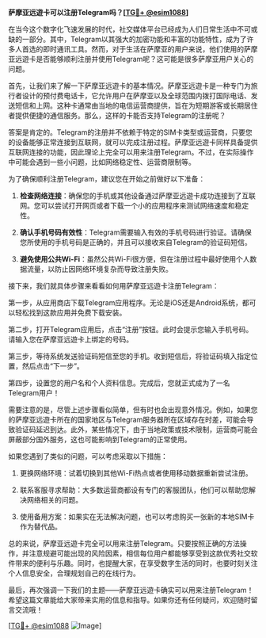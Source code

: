 **萨摩亚远遊卡可以注册Telegram吗？[[TG💪+ @esim1088](https://t.me/s/esim1088)]**

在当今这个数字化飞速发展的时代，社交媒体平台已经成为人们日常生活中不可或缺的一部分。其中，Telegram以其强大的加密功能和丰富的功能特性，成为了许多人首选的即时通讯工具。然而，对于生活在萨摩亚的用户来说，他们使用的萨摩亚远遊卡是否能够顺利注册并使用Telegram呢？这可能是很多萨摩亚用户关心的问题。

首先，让我们来了解一下萨摩亚远遊卡的基本情况。萨摩亚远遊卡是一种专门为旅行者设计的预付费电话卡，它允许用户在萨摩亚以及全球范围内拨打国际电话、发送短信和上网。这种卡通常由当地的电信运营商提供，旨在为短期游客或长期居住者提供便捷的通信服务。那么，这样的卡能否支持Telegram的注册呢？

答案是肯定的。Telegram的注册并不依赖于特定的SIM卡类型或运营商，只要您的设备能够正常连接到互联网，就可以完成注册过程。萨摩亚远遊卡同样具备提供互联网连接的功能，因此理论上完全可以用来注册Telegram。不过，在实际操作中可能会遇到一些小问题，比如网络稳定性、运营商限制等。

为了确保顺利注册Telegram，建议您在开始之前做好以下准备：

1. **检查网络连接**：确保您的手机或其他设备通过萨摩亚远遊卡成功连接到了互联网。您可以尝试打开网页或者下载一个小的应用程序来测试网络速度和稳定性。

2. **确认手机号码有效性**：Telegram需要输入有效的手机号码进行验证。请确保您所使用的手机号码是正确的，并且可以接收来自Telegram的验证码短信。

3. **避免使用公共Wi-Fi**：虽然公共Wi-Fi很方便，但在注册过程中最好使用个人数据流量，以防止因网络环境复杂而导致注册失败。

接下来，我们就具体步骤来看看如何用萨摩亚远遊卡注册Telegram：

第一步，从应用商店下载Telegram应用程序。无论是iOS还是Android系统，都可以轻松找到这款应用并免费下载安装。

第二步，打开Telegram应用后，点击“注册”按钮。此时会提示您输入手机号码。请输入您在萨摩亚远遊卡上绑定的号码。

第三步，等待系统发送验证码短信至您的手机。收到短信后，将验证码填入指定位置，然后点击“下一步”。

第四步，设置您的用户名和个人资料信息。完成后，您就正式成为了一名Telegram用户！

需要注意的是，尽管上述步骤看似简单，但有时也会出现意外情况。例如，如果您的萨摩亚远遊卡所在的国家地区与Telegram服务器所在区域存在时差，可能会导致验证码延迟到达。此外，某些情况下，由于当地政策或技术限制，运营商可能会屏蔽部分国外服务，这也可能影响到Telegram的正常使用。

如果您遇到了类似的问题，可以考虑采取以下措施：

1. 更换网络环境：试着切换到其他Wi-Fi热点或者使用移动数据重新尝试注册。

2. 联系客服寻求帮助：大多数运营商都设有专门的客服团队，他们可以帮助您解决网络相关的问题。

3. 使用备用方案：如果实在无法解决问题，也可以考虑购买一张新的本地SIM卡作为替代品。

总的来说，萨摩亚远遊卡完全可以用来注册Telegram。只要按照正确的方法操作，并注意规避可能出现的风险因素，相信每位用户都能够享受到这款优秀社交软件带来的便利与乐趣。同时，也提醒大家，在享受数字生活的同时，也要时刻关注个人信息安全，合理规划自己的在线行为。

最后，再次强调一下我们的主题——萨摩亚远遊卡确实可以用来注册Telegram！希望这篇文章能给大家带来实用的信息和指导。如果你还有任何疑问，欢迎随时留言交流哦！

[[TG💪+ @esim1088](https://t.me/s/esim1088) ![Image](https://i.postimg.cc/4NQfJmqS/Snipaste-2025-05-13-00-14-12.png)]